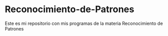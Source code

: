 # Reconocimiento-de-Patrones
Este es mi repositorio con mis programas de la materia Reconocimiento de Patrones
